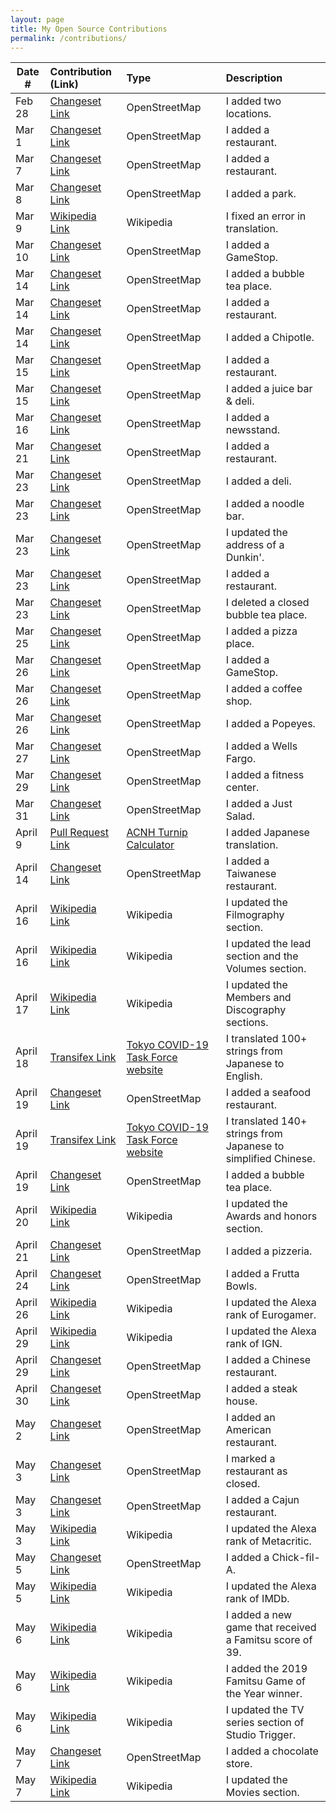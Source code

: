 ```yaml
---
layout: page
title: My Open Source Contributions
permalink: /contributions/
---
```


<!--
Type of the contribution should be "Wikipedia edit", "OpenStreet Map feature", "Documentation", "Course website", "Blog",
"Browse Add-on", etc.

The description should include a brief summary of what you did.

Replace the first row with your own contribution. 

-->


| Date #       | Contribution (Link)  | Type  | Description |
|---|:---|:---|:---|
| Feb 28  |[Changeset Link](https://www.openstreetmap.org/changeset/81611980#map=19/40.72756/-74.03154)  |  OpenStreetMap   | I added two locations.      |
| Mar 1    |[Changeset Link](https://www.openstreetmap.org/changeset/81655846#map=18/40.72602/-74.03252)     | OpenStreetMap    |I added a restaurant.      |
| Mar 7 | [Changeset Link](https://www.openstreetmap.org/changeset/81909709#map=19/40.72687/-73.98753) |OpenStreetMap    |I added a restaurant.|
| Mar 8 | [Changeset Link](https://www.openstreetmap.org/changeset/81926978) | OpenStreetMap | I added a park.|
| Mar 9 | [Wikipedia Link](https://zh.wikipedia.org/w/index.php?title=%E7%A9%86%E7%BD%95%E9%BB%98%E5%BE%B7%C2%B7%E6%9C%AC%C2%B7%E8%96%A9%E5%8B%92%E6%9B%BC&oldid=58542495) | Wikipedia | I fixed an error in translation.|
|Mar 10 | [Changeset Link](https://www.openstreetmap.org/changeset/82025075) | OpenStreetMap | I added a GameStop.|
|Mar 14 | [Changeset Link](https://www.openstreetmap.org/changeset/82206718) | OpenStreetMap | I added a bubble tea place.|
|Mar 14 | [Changeset Link](https://www.openstreetmap.org/changeset/82206762) | OpenStreetMap | I added a restaurant.|
|Mar 14 | [Changeset Link](https://www.openstreetmap.org/changeset/82206783) | OpenStreetMap | I added a Chipotle.|
|Mar 15 | [Changeset Link](https://www.openstreetmap.org/changeset/82235129) | OpenStreetMap | I added a restaurant. |
|Mar 15 | [Changeset Link](https://www.openstreetmap.org/changeset/82235278) | OpenStreetMap | I added a juice bar & deli. |
|Mar 16 | [Changeset Link](https://www.openstreetmap.org/changeset/82279896) | OpenStreetMap | I added a newsstand. |
|Mar 21 | [Changeset Link](https://www.openstreetmap.org/changeset/82474244) | OpenStreetMap | I added a restaurant.|
|Mar 23 | [Changeset Link](https://www.openstreetmap.org/changeset/82544574) | OpenStreetMap | I added a deli.|
|Mar 23 | [Changeset Link](https://www.openstreetmap.org/changeset/82544620) | OpenStreetMap | I added a noodle bar.|
|Mar 23 | [Changeset Link](https://www.openstreetmap.org/changeset/82544688) | OpenStreetMap | I updated the address of a Dunkin'. |
|Mar 23 | [Changeset Link](https://www.openstreetmap.org/changeset/82544708) | OpenStreetMap | I added a restaurant.|
|Mar 23 | [Changeset Link](https://www.openstreetmap.org/changeset/82544771) | OpenStreetMap | I deleted a closed bubble tea place. |
|Mar 25 | [Changeset Link](https://www.openstreetmap.org/changeset/82637550) | OpenStreetMap | I added a pizza place. |
|Mar 26 | [Changeset Link](https://www.openstreetmap.org/changeset/82684796) | OpenStreetMap | I added a GameStop. |
|Mar 26 | [Changeset Link](https://www.openstreetmap.org/changeset/82684853) | OpenStreetMap | I added a coffee shop. |
|Mar 26 | [Changeset Link](https://www.openstreetmap.org/changeset/82684907) | OpenStreetMap | I added a Popeyes. |
|Mar 27 | [Changeset Link](https://www.openstreetmap.org/changeset/82737231) | OpenStreetMap | I added a Wells Fargo. |
|Mar 29 | [Changeset Link](https://www.openstreetmap.org/changeset/82796748) | OpenStreetMap | I added a fitness center. |
|Mar 31 | [Changeset Link](https://www.openstreetmap.org/changeset/82876991) | OpenStreetMap | I added a Just Salad.|
|April 9 | [Pull Request Link](https://github.com/elxris/Turnip-Calculator/pull/50) |[ACNH Turnip Calculator](https://github.com/elxris/Turnip-Calculator)| I added Japanese translation. |
|April 14 | [Changeset Link](https://www.openstreetmap.org/changeset/83536481) | OpenStreetMap | I added a Taiwanese restaurant. |
|April 16 | [Wikipedia Link](https://zh.wikipedia.org/w/index.php?title=%E5%A0%BA%E9%9B%85%E4%BA%BA&oldid=59203239) | Wikipedia | I updated the Filmography section. |
|April 16 | [Wikipedia Link](https://en.wikipedia.org/w/index.php?title=J%C5%ABhan_Shuttai!&oldid=951424660) | Wikipedia | I updated the lead section and the Volumes section. |
|April 17 | [Wikipedia Link](https://en.wikipedia.org/w/index.php?title=%3DLOVE&oldid=951615443) | Wikipedia | I updated the Members and Discography sections. |
|April 18 | [Transifex Link](https://www.transifex.com/stopcovid19-tokyo/stopcovid19tokyo/translate/#en/assets-locales-ja-json--development/283235113?q=translator%3Ayzkzm) | [Tokyo COVID-19 Task Force website](https://github.com/tokyo-metropolitan-gov/covid19) | I translated 100+ strings from Japanese to English. |
|April 19 | [Changeset Link](https://www.openstreetmap.org/changeset/83760294) | OpenStreetMap | I added a seafood restaurant. |
|April 19 | [Transifex Link](https://www.transifex.com/stopcovid19-tokyo/stopcovid19tokyo/translate/#zh_CN/assets-locales-ja-json--development/288107157?q=translator%3Ayzkzm) | [Tokyo COVID-19 Task Force website](https://github.com/tokyo-metropolitan-gov/covid19) | I translated 140+ strings from Japanese to simplified Chinese. |
|April 19 | [Changeset Link](https://www.openstreetmap.org/changeset/83787272) | OpenStreetMap | I added a bubble tea place. |
|April 20 | [Wikipedia Link](https://en.wikipedia.org/w/index.php?title=AKB48&oldid=952100701) | Wikipedia | I updated the Awards and honors section. |
|April 21 | [Changeset Link](https://www.openstreetmap.org/changeset/83908282) | OpenStreetMap | I added a pizzeria. |
|April 24 | [Changeset Link](https://www.openstreetmap.org/changeset/84084233) | OpenStreetMap | I added a Frutta Bowls. |
|April 26 | [Wikipedia Link](https://en.wikipedia.org/w/index.php?title=Eurogamer&oldid=953363891) | Wikipedia | I updated the Alexa rank of Eurogamer. |
|April 29 | [Wikipedia Link](https://en.wikipedia.org/w/index.php?title=IGN&oldid=953987963) |Wikipedia | I updated the Alexa rank of IGN.|
|April 29 | [Changeset Link](https://www.openstreetmap.org/changeset/84373134#map=19/40.72836/-74.03424) | OpenStreetMap | I added a Chinese restaurant. |
|April 30 | [Changeset Link](https://www.openstreetmap.org/changeset/84442081) | OpenStreetMap | I added a steak house. |
|May 2 | [Changeset Link](https://www.openstreetmap.org/changeset/84545106) | OpenStreetMap | I added an American restaurant.|
|May 3 | [Changeset Link](https://www.openstreetmap.org/changeset/84584205) | OpenStreetMap | I marked a restaurant as closed. |
|May 3 | [Changeset Link](https://www.openstreetmap.org/changeset/84584298) | OpenStreetMap | I added a Cajun restaurant. |
|May 3 | [Wikipedia Link](https://en.wikipedia.org/wiki/Metacritic) | Wikipedia | I updated the Alexa rank of Metacritic. |
|May 5 | [Changeset Link](https://www.openstreetmap.org/changeset/84727574) | OpenStreetMap | I added a Chick-fil-A. |
|May 5 | [Wikipedia Link](https://en.wikipedia.org/w/index.php?title=IMDb&oldid=955135939) | Wikipedia | I updated the Alexa rank of IMDb. |
|May 6 | [Wikipedia Link](https://zh.wikipedia.org/w/index.php?title=Fami%E9%80%9A&oldid=59525448) | Wikipedia | I added a new game that received a Famitsu score of 39. |
|May 6 | [Wikipedia Link](https://en.wikipedia.org/w/index.php?title=Famitsu_scores&oldid=955142281) | Wikipedia | I added the 2019 Famitsu Game of the Year winner. |
|May 6 | [Wikipedia Link](https://en.wikipedia.org/w/index.php?title=Studio_Trigger&oldid=955145941) | Wikipedia | I updated the TV series section of Studio Trigger. |
|May 7 | [Changeset Link](https://www.openstreetmap.org/changeset/84855684) | OpenStreetMap | I added a chocolate store. |
|May 7 | [Wikipedia Link](https://ja.wikipedia.org/w/index.php?title=%E3%83%9C%E3%83%B3%E3%82%BA_(%E3%82%A2%E3%83%8B%E3%83%A1%E5%88%B6%E4%BD%9C%E4%BC%9A%E7%A4%BE)&oldid=77433904) | Wikipedia | I updated the Movies section. |
